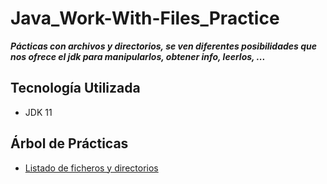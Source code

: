 # Java_Work-With-Files_Practice

***Pácticas con archivos y directorios, se ven diferentes posibilidades que nos ofrece el jdk para manipularlos, obtener info, leerlos, ...***

## Tecnología Utilizada

- JDK 11

## Árbol de Prácticas

- <a href="https://github.com/Javi3Code/Java_Work-With-Files_Practice/tree/master/src/com/jeycode/listoffilesanddirectories">Listado de ficheros y directorios</a>
